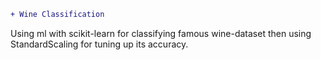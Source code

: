 ```diff
+ Wine Classification
```
Using ml with scikit-learn for classifying famous wine-dataset then using StandardScaling for tuning up its accuracy.
